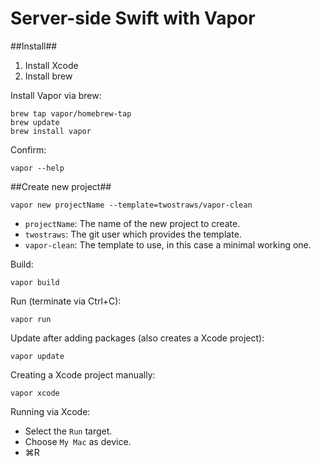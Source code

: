 Server-side Swift with Vapor
===

##Install##

1. Install Xcode
2. Install brew

Install Vapor via brew:

	brew tap vapor/homebrew-tap
	brew update
	brew install vapor
	
Confirm:

	vapor --help
	
##Create new project##

	vapor new projectName --template=twostraws/vapor-clean

- `projectName`: The name of the new project to create.
- `twostraws`: The git user which provides the template.
- `vapor-clean`: The template to use, in this case a minimal working one.

Build:

	vapor build
	
Run (terminate via Ctrl+C):

	vapor run

Update after adding packages (also creates a Xcode project):

	vapor update
	
Creating a Xcode project manually:

	vapor xcode

Running via Xcode:

- Select the `Run` target.
- Choose `My Mac` as device.
- ⌘R

